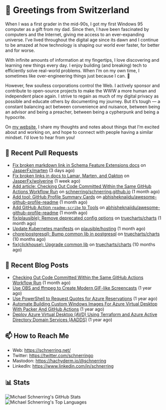 # 👋 Greetings from Switzerland

When I was a first grader in the mid-90s, I got my first Windows 95 computer as a gift from my dad. Since then, I have been fascinated by computers and the Internet, giving me access to an ever-expanding universe. I’ve lived throughout the digital age since its dawn and I continue to be amazed at how technology is shaping our world ever faster, for better and for worse.

With infinite amounts of information at my fingertips, I love discovering and learning new things every day. I enjoy building (and breaking) tech to efficiently solve real-world problems. When I’m on my own time, I sometimes like over-engineering things just because I can. 🚀

However, few soulless corporations control the Web. I actively sponsor and contribute to open-source projects to make the WWW a more human and independent place again. I strive to regain as much of my digital privacy as possible and educate others by documenting my journey. But it’s tough — a constant balancing act between convenience and nuisance, between being an advisor and being a preacher, between being a cypherpunk and being a hypocrite.

On [my website](https://schnerring.net), I share my thoughts and notes about things that I’m excited about and working on, and hope to connect with people having a similar mindset. I’d love to hear from you!

## 🔨 Recent Pull Requests


- [Fix broken markdown link in Schema Feature Extensions docs](https://github.com/JasperFx/marten/pull/2584) on [JasperFx/marten](https://github.com/JasperFx/marten) (3 days ago)
- [Fix broken links in docs to Lamar, Marten, and Oakton](https://github.com/JasperFx/wolverine/pull/355) on [JasperFx/wolverine](https://github.com/JasperFx/wolverine) (1 week ago)
- [Add article: Checking Out Code Committed Within the Same GitHub Actions Workflow Run](https://github.com/schnerring/schnerring.github.io/pull/33) on [schnerring/schnerring.github.io](https://github.com/schnerring/schnerring.github.io) (1 month ago)
- [Add tool: GitHub Profile Summary Cards](https://github.com/abhisheknaiidu/awesome-github-profile-readme/pull/1012) on [abhisheknaiidu/awesome-github-profile-readme](https://github.com/abhisheknaiidu/awesome-github-profile-readme) (1 month ago)
- [Add GitHub Action `readme-scribe` to Tools](https://github.com/abhisheknaiidu/awesome-github-profile-readme/pull/1011) on [abhisheknaiidu/awesome-github-profile-readme](https://github.com/abhisheknaiidu/awesome-github-profile-readme) (1 month ago)
- [fix(plausible): Remove deprecated config options](https://github.com/truecharts/charts/pull/7810) on [truecharts/charts](https://github.com/truecharts/charts) (1 month ago)
- [Update Kubernetes manifests](https://github.com/plausible/hosting/pull/67) on [plausible/hosting](https://github.com/plausible/hosting) (1 month ago)
- [chore(postgresql): Bump common lib in postgresql](https://github.com/truecharts/charts/pull/3141) on [truecharts/charts](https://github.com/truecharts/charts) (10 months ago)
- [fix(clickhouse): Upgrade common lib](https://github.com/truecharts/charts/pull/3138) on [truecharts/charts](https://github.com/truecharts/charts) (10 months ago)

## 📝 Recent Blog Posts


- [Checking Out Code Committed Within the Same GitHub Actions Workflow Run](https://schnerring.net/blog/checking-out-code-committed-within-the-same-github-actions-workflow-run/) (1 month ago)
- [Use OBS and ffmpeg to Create Modern GIF-like Screencasts](https://schnerring.net/blog/use-obs-and-ffmpeg-to-create-gif-like-screencasts/) (1 year ago)
- [Use PowerShell to Request Quotes for Azure Reservations](https://schnerring.net/blog/use-powershell-to-request-quotes-for-azure-reservations/) (1 year ago)
- [Automate Building Custom Windows Images For Azure Virtual Desktop With Packer And GitHub Actions](https://schnerring.net/blog/automate-building-custom-windows-images-for-azure-virtual-desktop-with-packer-and-github-actions/) (1 year ago)
- [Deploy Azure Virtual Desktop (AVD) Using Terraform and Azure Active Directory Domain Services (AADDS)](https://schnerring.net/blog/deploy-azure-virtual-desktop-avd-using-terraform-and-azure-active-directory-domain-services-aadds/) (1 year ago)

## 📫 How to Reach Me

- Web: <https://schnerring.net/>
- Twitter: <https://twitter.com/schnerringo>
- Mastodon: <https://hachyderm.io/@schnerring>
- LinkedIn: <https://www.linkedin.com/in/schnerring>

## 📊 Stats

![Michael Schnerring's GitHub Stats](https://github-readme-stats.vercel.app/api?username=schnerring&theme=transparent) ![Michael Schnerring's Top Languages](https://github-readme-stats.vercel.app/api/top-langs/?username=schnerring&layout=compact&theme=transparent)